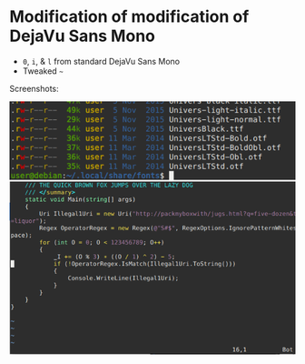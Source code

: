 # Modification of modification of DejaVu Sans Mono

- `0`, `i`, & `l` from standard DejaVu Sans Mono
- Tweaked `~` 

Screenshots:

![](https://raw.githubusercontent.com/adrsch/bront/master/screenshot.png)
![](https://raw.githubusercontent.com/adrsch/bront/master/screenshot2.png)
